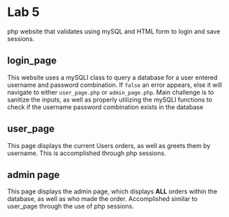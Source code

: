 # Lab 5
php website that validates using mySQL and HTML form to login and save sessions. 

## login_page
This website uses a mySQLI class to query a database for a user entered username and password combination. If `false` an error appears, else it will navigate to either `user_page.php` or `admin_page.php`. Main challenge is to sanitize the inputs, as well as properly utilizing the mySQLI functions to check if the username password combination exists in the database

## user_page 
This page displays the current Users orders, as well as greets them by username. This is accomplished through php sessions. 

## admin page
This page displays the admin page, which displays **ALL** orders within the database, as well as who made the order. Accomplished similar to user_page through the use of php sessions.
